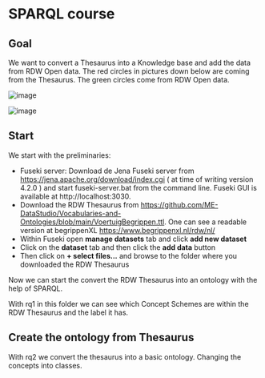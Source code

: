 # SPARQL course #

## Goal ##
We want to convert a Thesaurus into a Knowledge base and add the data from RDW Open data. The red circles in pictures down below are coming from the Thesaurus. The green circles come from RDW Open data.

![image](https://user-images.githubusercontent.com/75776348/134909745-62542b9e-6a81-4d09-bfe7-82a3c31270fc.png)

![image](https://user-images.githubusercontent.com/75776348/134910421-f9f76408-945b-4568-a8ed-aba507fd0551.png)


## Start ##
We start with the preliminaries:
- Fuseki server: Download de Jena Fuseki server from https://jena.apache.org/download/index.cgi ( at time of writing version 4.2.0 ) and start fuseki-server.bat from the command line. Fuseki GUI is available at http://localhost:3030.  
- Download the RDW Thesaurus from https://github.com/ME-DataStudio/Vocabularies-and-Ontologies/blob/main/VoertuigBegrippen.ttl. One can see a readable version at begrippenXL https://www.begrippenxl.nl/rdw/nl/  
- Within Fuseki open __manage datasets__ tab and click __add new dataset__  
- Click on the __dataset__ tab and then click the __add data__ button
- Then click on __+ select files...__ and browse to the folder where you downloaded the RDW Thesaurus
  
  
Now we can start the convert the RDW Thesaurus into an ontology with the help of SPARQL.  
  
With rq1 in this folder we can see which Concept Schemes are within the RDW Thesaurus and the label it has.

## Create the ontology from Thesaurus ##

With rq2 we convert the thesaurus into a basic ontology. Changing the concepts into classes.
